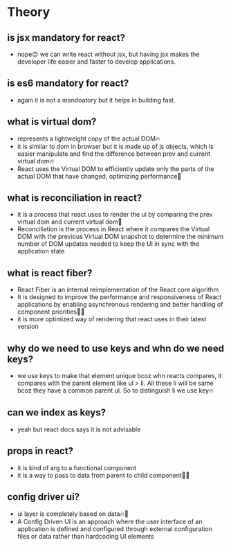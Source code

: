 # Theory

## is jsx mandatory for react?

- nope😉 we can write react without jsx, but having jsx makes the developer life easier and
faster to develop applications.

## is es6 mandatory for react?

- again it is not a mandoatory but it helps in building fast.

## what is virtual dom?

- represents a lightweight copy of the actual DOM🔥
- it is similar to dom in browser but it is made up of js objects, which is easier manipulate and find the 
difference between prev and current virtual dom🔥
- React uses the Virtual DOM to efficiently update only the parts of the actual DOM that have changed, optimizing performance🚀

## what is reconciliation in react?

- it is a process that react uses to render the ui by comparing the prev virtual dom and current virtual dom🚀
- Reconciliation is the process in React where it compares the Virtual DOM with the previous Virtual DOM snapshot to determine the minimum number of DOM updates needed to keep the UI in sync with the application state

## what is react fiber?

- React Fiber is an internal reimplementation of the React core algorithm
- It is designed to improve the performance and responsiveness of React applications by enabling asynchronous rendering and better handling of component priorities🚀🔥
- it is more optimized way of rendering that react uses in their latest version

## why do we need to use keys and whn do we need keys?

- we use keys to make that element unique bcoz whn reacts compares, it compares with the parent element like
ul > li. All these li will be same bcoz they have a common parent ul. So to distinguish li we use key🔥

## can we index as keys?

- yeah but react docs says it is not advisable

## props in react?

- it is kind of arg to a functional component
- it is a way to pass to data from parent to child component🚀🔥

## config driver ui?

- ui layer is completely based on data🔥🚀
- A Config Driven UI is an approach where the user interface of an application is defined and configured through external configuration files or data rather than hardcoding UI elements